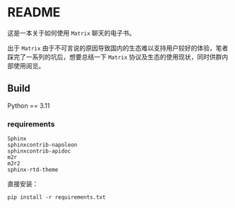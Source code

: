 # README

这是一本关于如何使用 `Matrix` 聊天的电子书。

出于 `Matrix` 由于不可言说的原因导致国内的生态难以支持用户较好的体验，笔者踩完了一系列的坑后，想要总结一下 `Matrix` 协议及生态的使用现状，同时供群内部使用阅览。

## Build

Python == 3.11

### requirements

```
Sphinx
sphinxcontrib-napoleon
sphinxcontrib-apidoc
m2r
m2r2
sphinx-rtd-theme
```

直接安装：

```
pip install -r requirements.txt
```
